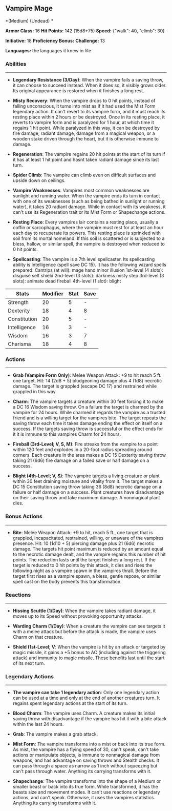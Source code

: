 ## Vampire Mage
*(Medium) (Undead) *

**Armor Class:** 16
**Hit Points:** 142 (15d8+75)
**Speed:** {"walk": 40, "climb": 30}

**Initiative:** 18
**Proficiency Bonus:**
**Challenge:** 13

**Languages:** the languages it knew in life

### Abilities
 --- 
- **Legendary Resistance (3/Day)**: When the vampire fails a saving throw, it can choose to succeed instead. When it does so, it visibly grows older. Its original appearance is restored when it finishes a long rest.

- **Misty Recovery**: When the vampire drops to 0 hit points, instead of falling unconscious, it turns into mist as if it had used the Mist Form legendary action. It can't revert to its vampire form, and it must reach its resting place within 2 hours or be destroyed. Once in its resting place, it reverts to vampire form and is paralyzed for 1 hour, at which time it regains 1 hit point. While paralyzed in this way, it can be destroyed by fire damage, radiant damage, damage from a magical weapon, or a wooden stake driven through the heart, but it is otherwise immune to damage.

- **Regeneration**: The vampire regains 20 hit points at the start of its turn if it has at least 1 hit point and hasnt taken radiant damage since its last turn.

- **Spider Climb**: The vampire can climb even on difficult surfaces and upside down on ceilings.

- **Vampire Weaknesses**: Vampires most common weaknesses are sunlight and running water. When the vampire ends its turn in contact with one of its weaknesses (such as being bathed in sunlight or running water), it takes 20 radiant damage. While in contact with its weakness, it can't use its Regeneration trait or its Mist Form or Shapechange actions.

- **Resting Place**: Every vampires lair contains a resting place, usually a coffin or sarcophagus, where the vampire must rest for at least an hour each day to recuperate its powers. This resting place is sprinkled with soil from its mortal homeland. If this soil is scattered or is subjected to a bless, hallow, or similar spell, the vampire is destroyed when reduced to 0 hit points.

- **Spellcasting**: The vampire is a 7th level spellcaster. Its spellcasting ability is Intelligence (spell save DC 15). It has the following wizard spells prepared:
 Cantrips (at will): mage hand
 minor illusion
 1st-level (4 slots): disguise self
 shield
 2nd-level (3 slots): darkness
 misty step
 3rd-level (3 slots): animate dead
 fireball
 4th-level (1 slot): blight



| Stats | Modifier | Stat | Save
| ---- | ---- | ---- | ---- |
| Strength | 20 | 5 | - |
| Dexterity | 18 | 4 | 8 |
| Constitution | 20 | 5 | - |
| Intelligence | 16 | 3 | - |
| Wisdom | 16 | 3 | 7 |
| Charisma | 18 | 4 | 8 |

### Actions
 --- 
- **Grab (Vampire Form Only)**: Melee Weapon Attack: +9 to hit  reach 5 ft.  one target. Hit: 14 (2d8 + 5) bludgeoning damage plus 4 (1d8) necrotic damage. The target is grappled (escape DC 17) and restrained while grappled in this way.

- **Charm**: The vampire targets a creature within 30 feet  forcing it to make a DC 16 Wisdom saving throw. On a failure  the target is charmed by the vampire for 24 hours. While charmed it regards the vampire as a trusted friend and is a willing target for the vampires bite. The target repeats the saving throw each time it takes damage  ending the effect on itself on a success. If the targets saving throw is successful or the effect ends for it  it is immune to this vampires Charm for 24 hours.

- **Fireball (3rd-Level; V, S, M)**: Fire streaks from the vampire to a point within 120 feet and explodes in a 20-foot radius  spreading around corners. Each creature in the area makes a DC 15 Dexterity saving throw  taking 21 (6d6) fire damage on a failed save or half damage on a success.

- **Blight (4th-Level; V, S)**: The vampire targets a living creature or plant within 30 feet  draining moisture and vitality from it. The target makes a DC 15 Constitution saving throw  taking 36 (8d8) necrotic damage on a failure or half damage on a success. Plant creatures have disadvantage on their saving throw and take maximum damage. A nonmagical plant dies.

### Bonus Actions
 --- 
- **Bite**: Melee Weapon Attack: +9 to hit, reach 5 ft., one target that is grappled, incapacitated, restrained, willing, or unaware of the vampires presence. Hit: 10 (1d10 + 5) piercing damage plus 21 (6d6) necrotic damage. The targets hit point maximum is reduced by an amount equal to the necrotic damage dealt, and the vampire regains this number of hit points. The reduction lasts until the target finishes a long rest. If the target is reduced to 0 hit points by this attack, it dies and rises the following night as a vampire spawn in the vampires thrall. Before the target first rises as a vampire spawn, a bless, gentle repose, or similar spell cast on the body prevents this transformation.

### Reactions
 --- 
- **Hissing Scuttle (1/Day)**: When the vampire takes radiant damage, it moves up to its Speed without provoking opportunity attacks.

- **Warding Charm (1/Day)**: When a creature the vampire can see targets it with a melee attack but before the attack is made, the vampire uses Charm on that creature.

- **Shield (1st-Level; V**: When the vampire is hit by an attack or targeted by magic missile, it gains a +5 bonus to AC (including against the triggering attack) and immunity to magic missile. These benefits last until the start of its next turn.

### Legendary Actions
 --- 
- **The vampire can take 1 legendary action**: Only one legendary action can be used at a time and only at the end of another creatures turn. It regains spent legendary actions at the start of its turn.

- **Blood Charm**: The vampire uses Charm. A creature makes its initial saving throw with disadvantage if the vampire has hit it with a bite attack within the last 24 hours.

- **Grab**: The vampire makes a grab attack.

- **Mist Form**: The vampire transforms into a mist or back into its true form. As mist, the vampire has a flying speed of 30, can't speak, can't take actions or manipulate objects, is immune to nonmagical damage from weapons, and has advantage on saving throws and Stealth checks. It can pass through a space as narrow as 1 inch without squeezing but can't pass through water. Anything its carrying transforms with it.

- **Shapechange**: The vampire transforms into the shape of a Medium or smaller beast or back into its true form. While transformed, it has the beasts size and movement modes. It can't use reactions or legendary actions, and can't speak. Otherwise, it uses the vampires statistics. Anything its carrying transforms with it.

